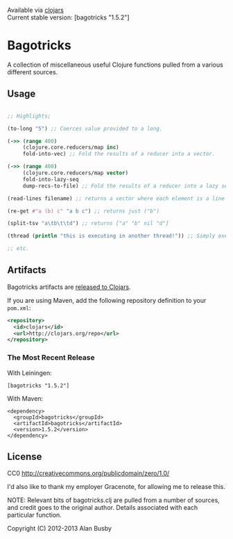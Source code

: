 Available via [clojars](http://clojars.org/search?q=bagotricks)   
Current stable version: [bagotricks "1.5.2"]


# Bagotricks

A collection of miscellaneous useful Clojure functions pulled from a various different sources. 


## Usage
```clojure

;; Highlights;

(to-long "5") ;; Coerces value provided to a long.

(->> (range 400)
     (clojure.core.reducers/map inc)
     fold-into-vec) ;; Fold the results of a reducer into a vector. 

(->> (range 400)
     (clojure.core.reducers/map vector)
     fold-into-lazy-seq
     dump-recs-to-file) ;; Fold the results of a reducer into a lazy sequence, and write to file (order not maintained).

(read-lines filename) ;; returns a vector where each element is a line in the file.

(re-get #"a (b) c" "a b c") ;; returns just ("b")

(split-tsv "a\tb\t\td") ;; returns ["a" "b" nil "d"]

(thread (println "this is executing in another thread!")) ;; Simply execute code in another thread (good for side effects).

;; etc.
```


## Artifacts

Bagotricks artifacts are [released to Clojars](https://clojars.org/bagotricks).

If you are using Maven, add the following repository definition to your `pom.xml`:

``` xml
<repository>
  <id>clojars</id>
  <url>http://clojars.org/repo</url>
</repository>
```

### The Most Recent Release

With Leiningen:

    [bagotricks "1.5.2"]


With Maven:

    <dependency>
      <groupId>bagotricks</groupId>
      <artifactId>bagotricks</artifactId>
      <version>1.5.2</version>
    </dependency>


## License

CC0
http://creativecommons.org/publicdomain/zero/1.0/

I'd also like to thank my employer Gracenote, for allowing me to release this.

NOTE: Relevant bits of bagotricks.clj are pulled from a number of sources, and credit goes to the original author. Details associated with each particular function.

Copyright (C) 2012-2013 Alan Busby

